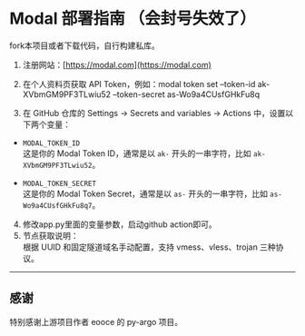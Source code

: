# Modal 部署指南 （会封号失效了）
fork本项目或者下载代码，自行构建私库。

1. 注册网站：[https://modal.com](https://modal.com)

2. 在个人资料页获取 API Token，例如：modal token set –token-id ak-XVbmGM9PF3TLwiu52 –token-secret as-Wo9a4CUsfGHkFu8q

3. 在 GitHub 仓库的 Settings → Secrets and variables → Actions 中，设置以下两个变量：

- `MODAL_TOKEN_ID`  
  这是你的 Modal Token ID，通常是以 `ak-` 开头的一串字符，比如 `ak-XVbmGM9PF3TLwiu52`。

- `MODAL_TOKEN_SECRET`  
  这是你的 Modal Token Secret，通常是以 `as-` 开头的一串字符，比如 `as-Wo9a4CUsfGHkFu8q7`。

4. 修改app.py里面的变量参数，启动github action即可。
5.  节点获取说明：  
根据 UUID 和固定隧道域名手动配置，支持 vmess、vless、trojan 三种协议。

---

## 感谢


特别感谢上游项目作者 eooce 的 py-argo 项目。
